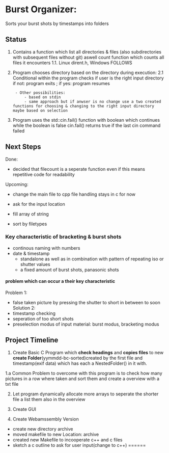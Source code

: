 # Burst Organizer:

Sorts your burst shots by timestamps into folders

## Status

1. Contains a function which list all directories & files (also subdirectories with subsequent files without git) aswell count function which counts all files it encounters
1.1. Linux dirent.h, Windows FOLLOWS
2. Program chooses directory based on the directory during execution:
    2.1 Conditional within the program checks if user is the right input directory
        if not: program exits ; if yes: program resumes

        - Other possibilities: 
            - based on stdin 
            - same approach but if anwser is no change use a two created functions for choosing & changing to the right input directory maybe based on selection

3. Program uses the std::cin.fail() function with boolean which continues while the boolean is false
    cin.fail() returns true if the last cin command failed

## Next Steps

Done:
- decided that filecount is a seperate function even if this means repetitive code for readability

Upcoming:
- change the main file to cpp file handling stays in c for now
- ask for the input location

- fill array of string
- sort by filetypes

### Key characteristic of bracketing & burst shots

- continous naming with numbers
- date & timestamp
    - standalone as well as in combination with pattern of repeating iso or shutter values 
    - a fixed amount of burst shots, panasonic shots
#### problem which can occur a their key characteristic

Problem 1:
- false taken picture by pressing the shutter to short in between to soon
Solution 2: 
- timestamp checking
- seperation of too short shots
- preselection modus of input material: burst modus, bracketing modus 
## Project Timeline
1. Create Basic C Program which  **check headings** and **copies files** to new **create Folder**(yymmdd-bc-sorted)created by the first file and timestamp(exif data) which has each a NestedFolder() in it with.

1.a Common Problem to overcome with this program is to check how many pictures in a row where taken and sort them and create a overview with a txt file

2. Let program dynamically allocate more arrays to seperate the shorter file a list them also in the overview

3. Create GUI
4. Create Webamssembly Version

- create new directory archive
- moved makefile to new Location: archive
- created new Makefile to incooperate c++ and c files
- sketch a c outline to ask for user input(change to c++)
======